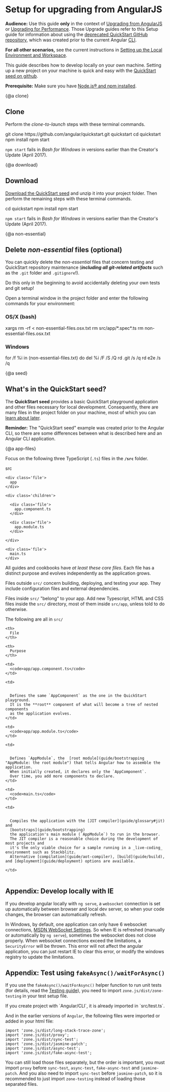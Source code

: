 # Setup for upgrading from AngularJS

<!--
Question: Can we remove this file and instead direct readers to https://github.com/angular/quickstart/blob/master/README.md
-->

<div class="alert is-critical">

**Audience:** Use this guide **only** in the context of  [Upgrading from AngularJS](guide/upgrade "Upgrading from AngularJS to Angular") or [Upgrading for Performance](guide/upgrade-performance "Upgrading for Performance").
Those Upgrade guides refer to this Setup guide for information about using the [deprecated QuickStart GitHub repository](https://github.com/angular/quickstart "Deprecated Angular QuickStart GitHub repository"), which was created prior to the current Angular [CLI](cli "CLI Overview").

**For all other scenarios,** see the current instructions in [Setting up the Local Environment and Workspace](guide/setup-local "Setting up for Local Development").


</div>

<!--
The <live-example name=quickstart>QuickStart live-coding</live-example> example is an Angular _playground_.
There are also some differences from a local app, to simplify that live-coding experience.
In particular, the QuickStart live-coding example shows just the AppComponent file; it creates the equivalent of app.module.ts and main.ts internally for the playground only.
-->

This guide describes how to develop locally on your own machine.
Setting up a new project on your machine is quick and easy with the [QuickStart seed on github](https://github.com/angular/quickstart "Install the github QuickStart repo").

**Prerequisite:** Make sure you have [Node.js® and npm installed](guide/setup-local#prerequisites "Angular prerequisites").


{@a clone}
## Clone

Perform the _clone-to-launch_ steps with these terminal commands.


<code-example language="sh" class="code-shell">
  git clone https://github.com/angular/quickstart.git quickstart
  cd quickstart
  npm install
  npm start

</code-example>



<div class="alert is-important">



`npm start` fails in _Bash for Windows_ in versions earlier than the Creator's Update (April 2017).


</div>



{@a download}


## Download
<a href="https://github.com/angular/quickstart/archive/master.zip" title="Download the QuickStart seed repository">Download the QuickStart seed</a>
and unzip it into your project folder. Then perform the remaining steps with these terminal commands.


<code-example language="sh" class="code-shell">
  cd quickstart
  npm install
  npm start

</code-example>



<div class="alert is-important">



`npm start` fails in _Bash for Windows_ in versions earlier than the Creator's Update (April 2017).


</div>



{@a non-essential}



## Delete _non-essential_ files (optional)

You can quickly delete the _non-essential_ files that concern testing and QuickStart repository maintenance
(***including all git-related artifacts*** such as the `.git` folder and `.gitignore`!).


<div class="alert is-important">



Do this only in the beginning to avoid accidentally deleting your own tests and git setup!


</div>



Open a terminal window in the project folder and enter the following commands for your environment:

### OS/X (bash)

<code-example language="sh" class="code-shell">
  xargs rm -rf &lt; non-essential-files.osx.txt
  rm src/app/*.spec*.ts
  rm non-essential-files.osx.txt

</code-example>



### Windows

<code-example language="sh" class="code-shell">
  for /f %i in (non-essential-files.txt) do del %i /F /S /Q
  rd .git /s /q
  rd e2e /s /q

</code-example>



{@a seed}



## What's in the QuickStart seed?



The **QuickStart seed** provides a basic QuickStart playground application and other files necessary for local development.
Consequently, there are many files in the project folder on your machine,
most of which you can [learn about later](guide/file-structure).


<div class="alert is-helpful">

**Reminder:** The "QuickStart seed" example was created prior to the Angular CLI, so there are some differences between what is described here and an Angular CLI application.

</div>

{@a app-files}


Focus on the following three TypeScript (`.ts`) files in the **`/src`** folder.


<div class='filetree'>

  <div class='file'>
    src
  </div>

  <div class='children'>

    <div class='file'>
      app
    </div>

    <div class='children'>

      <div class='file'>
        app.component.ts
      </div>

      <div class='file'>
        app.module.ts
      </div>

    </div>

    <div class='file'>
      main.ts
    </div>

  </div>

</div>



<code-tabs>

  <code-pane header="src/app/app.component.ts" path="setup/src/app/app.component.ts">

  </code-pane>

  <code-pane header="src/app/app.module.ts" path="setup/src/app/app.module.ts">

  </code-pane>

  <code-pane header="src/main.ts" path="setup/src/main.ts">

  </code-pane>

</code-tabs>



All guides and cookbooks have _at least these core files_.
Each file has a distinct purpose and evolves independently as the application grows.

Files outside `src/` concern building, deploying, and testing your app.
They include configuration files and external dependencies.

Files inside `src/` "belong" to your app.
Add new Typescript, HTML and CSS files inside the `src/` directory, most of them inside `src/app`,
unless told to do otherwise.

The following are all in `src/`


<style>
  td, th {vertical-align: top}
</style>



<table width="100%">

  <col width="20%">

  </col>

  <col width="80%">

  </col>

  <tr>

    <th>
      File
    </th>

    <th>
      Purpose
    </th>

  </tr>

  <tr>

    <td>
      <code>app/app.component.ts</code>
    </td>

    <td>


      Defines the same `AppComponent` as the one in the QuickStart playground.
      It is the **root** component of what will become a tree of nested components
      as the application evolves.
    </td>

  </tr>

  <tr>

    <td>
      <code>app/app.module.ts</code>
    </td>

    <td>


      Defines `AppModule`, the  [root module](guide/bootstrapping "AppModule: the root module") that tells Angular how to assemble the application.
      When initially created, it declares only the `AppComponent`.
      Over time, you add more components to declare.
    </td>

  </tr>

  <tr>

    <td>
      <code>main.ts</code>
    </td>

    <td>


      Compiles the application with the [JIT compiler](guide/glossary#jit) and
      [bootstraps](guide/bootstrapping)
      the application's main module (`AppModule`) to run in the browser.
      The JIT compiler is a reasonable choice during the development of most projects and
      it's the only viable choice for a sample running in a _live-coding_ environment such as Stackblitz.
      Alternative [compilation](guide/aot-compiler), [build](guide/build), and [deployment](guide/deployment) options are available.

    </td>

  </tr>

</table>


## Appendix: Develop locally with IE

If you develop angular locally with `ng serve`, a `websocket` connection is set up automatically between browser and local dev server, so when your code changes, the browser can automatically refresh.

In Windows, by default, one application can only have 6 websocket connections, <a href="https://msdn.microsoft.com/library/ee330736%28v=vs.85%29.aspx?f=255&MSPPError=-2147217396#websocket_maxconn" title="MSDN WebSocket settings">MSDN WebSocket Settings</a>.
So when IE is refreshed (manually or automatically by `ng serve`), sometimes the websocket does not close properly. When websocket connections exceed the limitations, a `SecurityError` will be thrown. This error will not affect the angular application, you can just restart IE to clear this error, or modify the windows registry to update the limitations.

## Appendix: Test using `fakeAsync()/waitForAsync()`

If you use the `fakeAsync()/waitForAsync()` helper function to run unit tests (for details, read the [Testing guide](guide/testing-components-scenarios#fake-async)), you need to import `zone.js/dist/zone-testing` in your test setup file.

<div class="alert is-important">
If you create project with `Angular/CLI`, it is already imported in `src/test.ts`.
</div>

And in the earlier versions of `Angular`, the following files were imported or added in your html file:

```
import 'zone.js/dist/long-stack-trace-zone';
import 'zone.js/dist/proxy';
import 'zone.js/dist/sync-test';
import 'zone.js/dist/jasmine-patch';
import 'zone.js/dist/async-test';
import 'zone.js/dist/fake-async-test';
```

You can still load those files separately, but the order is important, you must import `proxy` before `sync-test`, `async-test`, `fake-async-test` and `jasmine-patch`. And you also need to import `sync-test` before `jasmine-patch`, so it is recommended to just import `zone-testing` instead of loading those separated files.
